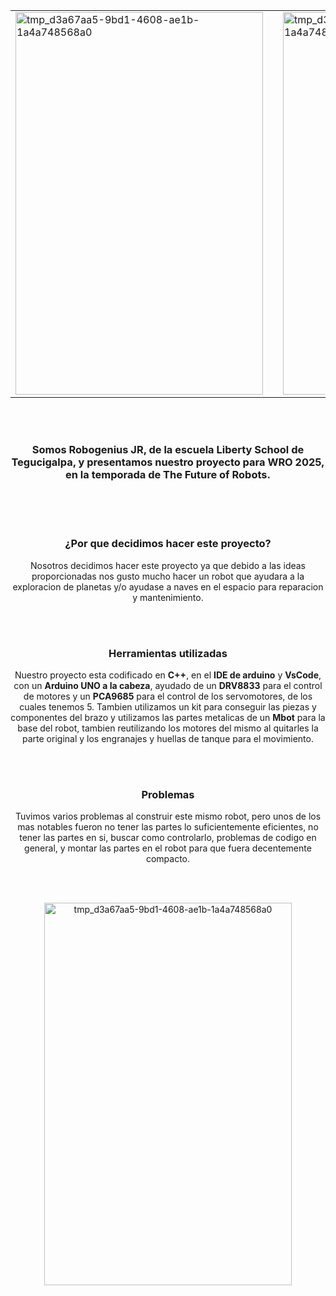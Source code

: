 <div align="center">
<table>
  <tr>
    <td><img width="396" height="612" alt="tmp_d3a67aa5-9bd1-4608-ae1b-1a4a748568a0" src="https://github.com/user-attachments/assets/f0590662-503c-4829-91e4-af4fe89cfa5e" /></td>   
    <td width="40"></td>
    <td><img width="396" height="612" alt="tmp_d3a67aa5-9bd1-4608-ae1b-1a4a748568a0" src="https://wro-association.org/wp-content/uploads/WRO-2025-Theme-Logo_Vector_18Nov-400x308.png" /></td>
  </tr>
</table>
</div>

<br><br>

<div align="center">
  <h3>Somos Robogenius JR, de la escuela Liberty School de Tegucigalpa, y presentamos nuestro proyecto para WRO 2025, en la temporada de The Future of Robots.</h3>
</div>

<br><br><br>

<div align="center">
  <h3>¿Por que decidimos hacer este proyecto?</h3>
  <p>Nosotros decidimos hacer este proyecto ya que debido a las ideas proporcionadas nos gusto mucho hacer un robot que ayudara a la exploracion de planetas y/o ayudase a naves en el espacio para reparacion y mantenimiento.</p>
</div>

<br><br>

<div align="center">
  <h3>Herramientas utilizadas</h3>
  <p>Nuestro proyecto esta codificado en <strong>C++</strong>, en el <strong>IDE de arduino</strong> y <strong>VsCode</strong>, con un <strong>Arduino UNO a la cabeza</strong>, ayudado de un <strong>DRV8833</strong> para el control de motores y un <strong>PCA9685</strong> para el control de los servomotores, de los cuales tenemos 5. Tambien utilizamos un kit para conseguir las piezas y componentes del brazo y utilizamos las partes metalicas de un <strong>Mbot</strong> para la base del robot, tambien reutilizando los motores del mismo al quitarles la parte original y los engranajes y huellas de tanque para el movimiento.</p>

<br><br>
<div align="center">
  <h3>Problemas</h3>
  <p>Tuvimos varios problemas al construir este mismo robot, pero unos de los mas notables fueron no tener las partes lo suficientemente eficientes, no tener las partes en si, buscar como controlarlo, problemas de codigo en general, y montar las partes en el robot para que fuera decentemente compacto.</p>
</div>

<br><br>

<div align="center">
  <img width="396" height="612" alt="tmp_d3a67aa5-9bd1-4608-ae1b-1a4a748568a0" src="https://drive.google.com/file/d/1t8BiJuN4BueURUKQhulNi_TWskr9dtil/view?usp=sharing" />
</div>



